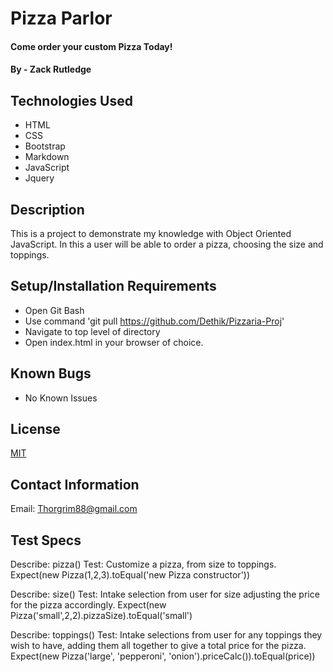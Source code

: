# Pizza Parlor

#### Come order your custom Pizza Today!

#### By - Zack Rutledge

## Technologies Used

* HTML
* CSS
* Bootstrap
* Markdown
* JavaScript
* Jquery

## Description

This is a project to demonstrate my knowledge with Object Oriented JavaScript.
In this a user will be able to order a pizza, choosing the size and toppings.

## Setup/Installation Requirements

* Open Git Bash
* Use command 'git pull https://github.com/Dethik/Pizzaria-Proj'
* Navigate to top level of directory
* Open index.html in your browser of choice.

## Known Bugs

* No Known Issues

## License

[MIT](LICENSE.txt)

## Contact Information

Email: Thorgrim88@gmail.com

## Test Specs

Describe: pizza()
Test: Customize a pizza, from size to toppings.
Expect(new Pizza(1,2,3).toEqual('new Pizza constructor'))

Describe: size()
Test: Intake selection from user for size adjusting the price for the pizza accordingly.
Expect(new Pizza('small',2,2).pizzaSize).toEqual('small')

Describe: toppings()
Test: Intake selections from user for any toppings they wish to have, adding them all together to give a total price for the pizza.
Expect(new Pizza('large', 'pepperoni', 'onion').priceCalc()).toEqual(price))